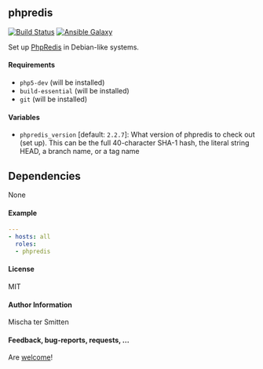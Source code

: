 ## phpredis

[![Build Status](https://travis-ci.org/Oefenweb/ansible-phpredis.svg?branch=master)](https://travis-ci.org/Oefenweb/ansible-phpredis)
[![Ansible Galaxy](http://img.shields.io/badge/ansible--galaxy-phpredis-blue.svg)](https://galaxy.ansible.com/Oefenweb/phpredis)

Set up [PhpRedis](https://github.com/phpredis/phpredis) in Debian-like systems.

#### Requirements

* `php5-dev` (will be installed)
* `build-essential` (will be installed)
* `git` (will be installed)

#### Variables

* `phpredis_version` [default: `2.2.7`]: What version of phpredis to check out (set up). This can be the full 40-character SHA-1 hash, the literal string HEAD, a branch name, or a tag name

## Dependencies

None

#### Example

```yaml
---
- hosts: all
  roles:
  - phpredis
```

#### License

MIT

#### Author Information

Mischa ter Smitten

#### Feedback, bug-reports, requests, ...

Are [welcome](https://github.com/Oefenweb/ansible-phpredis/issues)!
